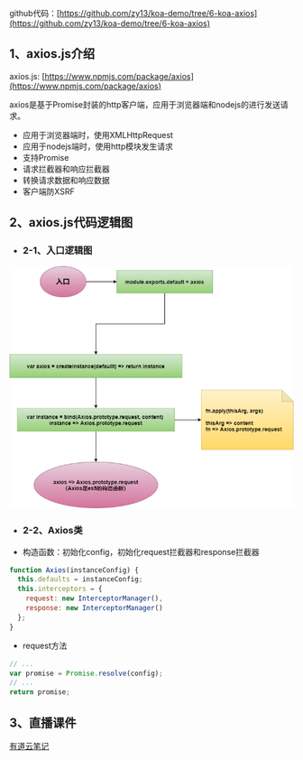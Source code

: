 github代码：[https://github.com/zy13/koa-demo/tree/6-koa-axios](https://github.com/zy13/koa-demo/tree/6-koa-axios)

## 1、axios.js介绍

axios.js: [https://www.npmjs.com/package/axios](https://www.npmjs.com/package/axios)

axios是基于Promise封装的http客户端，应用于浏览器端和nodejs的进行发送请求。

- 应用于浏览器端时，使用XMLHttpRequest
- 应用于nodejs端时，使用http模块发生请求
- 支持Promise
- 请求拦截器和响应拦截器
- 转换请求数据和响应数据
- 客户端防XSRF

## 2、axios.js代码逻辑图

- ### 2-1、入口逻辑图

![img](./imgs/axios-entry.drawio.png)

- ### 2-2、Axios类

- 构造函数：初始化config，初始化request拦截器和response拦截器

```js
function Axios(instanceConfig) {
  this.defaults = instanceConfig;
  this.interceptors = {
    request: new InterceptorManager(),
    response: new InterceptorManager()
  };
}
```

- request方法
```js
// ...
var promise = Promise.resolve(config);
// ...
return promise;
```

## 3、直播课件
[有道云笔记](https://note.youdao.com/web/#/file/WEBaeda3e573eceea012e4201bf8db23585/markdown/WEBeed2cc6498ec09099611b3576dfd464b/)